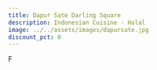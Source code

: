 ```yaml
---
title: Dapur Sate Darling Square
description: Indonesian Cuisine - Halal
image: ../../assets/images/dapursate.jpg
discount_pct: 0
---
```

F
